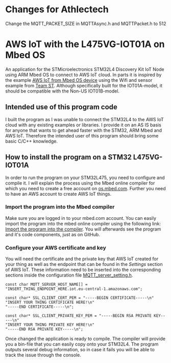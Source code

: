 # Changes for Athlectech
Change the MQTT_PACKET_SIZE in MQTTAsync.h and MQTTPacket.h to 512

# AWS IoT with the L475VG-IOT01A on Mbed OS
An application for the STMicroelectronics STM32L4 Discovery Kit IoT Node using ARM Mbed OS to connect to AWS IoT cloud. In parts it is inspired by the example [AWS IoT from Mbed OS device](https://os.mbed.com/users/coisme/notebook/aws-iot-from-mbed-os-device/) using the Wifi and sensor example from [Team ST](https://os.mbed.com/teams/ST/). Although specifically built for the IOT01A-model, it should be compatible with the Non-US IOT01B-model.

## Intended use of this program code
I built the program as I was unable to connect the STM32L4 to the AWS IoT cloud with any existing examples or libraries. I provide it on an AS IS basis for anyone that wants to get ahead faster with the STM32, ARM Mbed and AWS IoT. Therefore the intended user of this program should bring some basic C/C++ knowledge.

## How to install the program on a STM32 L475VG-IOT01A
In order to run the program on your STM32L475, you need to configure and compile it. I will explain the process using the Mbed online compiler for which you need to create a free account on [os.mbed.com](https://os.mbed.com). Further you need to have an AWS account to create AWS IoT things.

### Import the program into the Mbed compiler
Make sure you are logged in to your mbed.com account. You can easily import the program into the mbed online compiler using the following link: [Import the program into the compiler](https://os.mbed.com/compiler/#import:https://github.com/jankammerath/L475VG-IOT01A-Mbed-AWS-IoT/). You will afterwards see the program and it's code components, just as on GitHub. 

### Configure your AWS certificate and key
You will need the certificate and the private key that AWS IoT created for your thing as well as the endpoint that can be found in the *Settings* section of AWS IoT. These information need to be inserted into the corresponding sections inside the configuration file [MQTT_server_setting.h](core/MQTT_server_setting.h).

```
const char MQTT_SERVER_HOST_NAME[] = "INSERT_THING_ENDPOINT_HERE.iot.eu-central-1.amazonaws.com";

const char* SSL_CLIENT_CERT_PEM = "-----BEGIN CERTIFICATE-----\n"
"INSERT YOUR THING CERTIFICATE HERE!\n"
"-----END CERTIFICATE-----\n";

const char* SSL_CLIENT_PRIVATE_KEY_PEM = "-----BEGIN RSA PRIVATE KEY-----\n"
"INSERT YOUR THING PRIVATE KEY HERE!\n"
"-----END RSA PRIVATE KEY-----\n";
```

Once changed the application is ready to compile. The compiler will provide you a bin-file that you can easily copy onto your STM32L4. The program outputs several debug information, so in case it fails you will be able to track the issue through the console.
